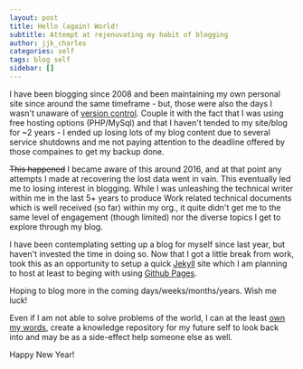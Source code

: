 ```yaml
---
layout: post
title: Hello (again) World!
subtitle: Attempt at rejenuvating my habit of blogging
author: jjk_charles
categories: self
tags: blog self
sidebar: []
---
```


I have been blogging since 2008 and been maintaining my own personal site since around the same timeframe - but, those were also the days I wasn\'t unaware of [version control](https://en.wikipedia.org/wiki/Version_control "version control"). Couple it with the fact that I was using free hosting options (PHP/MySql) and that I haven\'t tended to my site/blog for ~2 years - I ended up losing lots of my blog content due to several service shutdowns and me not paying attention to the deadline offered by those compaines to get my backup done.

~~This happened~~ I became aware of this around 2016, and at that point any attempts I made at recovering the lost data went in vain. This eventually led me to losing interest in blogging. While I was unleashing the technical writer within me in the last 5+ years to produce Work related technical documents which is well received (so far) within my org., it quite didn\'t get me to the same level of engagement (though limited) nor the diverse topics I get to explore through my blog.

I have been contemplating setting up a blog for myself since last year, but haven\'t invested the time in doing so. Now that I got a little break from work, took this as an opportunity to setup a quick [Jekyll](https://jekyllrb.com/ "Jekyll") site which I am planning to host at least to beging with using [Github Pages](https://pages.github.com/ "Github Pages").

Hoping to blog more in the coming days/weeks/months/years. Wish me luck!

Even if I am not able to solve problems of the world, I can at the least [own my words](https://www.hanselman.com/blog/your-words-are-wasted "own my words"), create a knowledge repository for my future self to look back into and may be as a side-effect help someone else as well.

Happy New Year!
